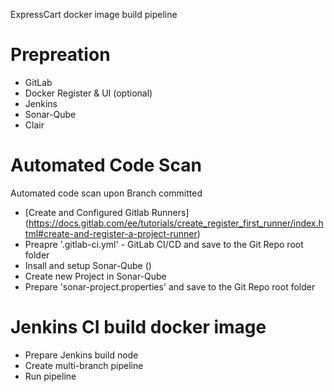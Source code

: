 ExpressCart docker image build pipeline

# Prepreation
- GitLab
- Docker Register & UI (optional)
- Jenkins
- Sonar-Qube
- Clair

# Automated Code Scan
Automated code scan upon Branch committed

- [Create and Configured Gitlab Runners] (https://docs.gitlab.com/ee/tutorials/create_register_first_runner/index.html#create-and-register-a-project-runner)
- Preapre '.gitlab-ci.yml' - GitLab CI/CD and save to the Git Repo root folder
- Insall and setup Sonar-Qube ()
- Create new Project in Sonar-Qube
- Prepare 'sonar-project.properties' and save to the Git Repo root folder

# Jenkins CI build docker image

- Prepare Jenkins build node
- Create multi-branch pipeline
- Run pipeline

